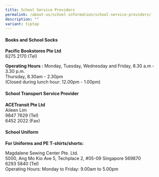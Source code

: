 ```yaml
---
title: School Service Providers
permalink: /about-us/school-information/school-service-providers/
description: ""
variant: tiptap
---
```

<h4>Books and School Socks</h4><p><strong>Pacific Bookstores Pte Ltd</strong><br>6275 2170 (Tel)</p><p><strong>Operating Hours :</strong> Monday, Tuesday, Wednesday and Friday, 8.30 a.m - 3.30 p.m. <br>Thursday, 8.30am - 2.30pm<br>(Closed during lunch hour: 12.00pm - 1.00pm)</p><h4>School Transport Service Provider</h4><p><strong>ACETransit Pte Ltd</strong><br>Aileen Lim<br>9847 7629 (Tel)<br>6452 2022 (Fax)</p><h4>School Uniform</h4><p><strong>For Uniforms and PE T-shirts/shorts:</strong></p><p>Magdalene Sewing Center Pte. Ltd. <br>5000, Ang Mo Kio Ave 5, Techplace 2, #05-09 Singapore 569870<br>6293 5840 (Tel)<br>Operating Hours: Monday to Friday: 9.00am to 5.00pm</p>